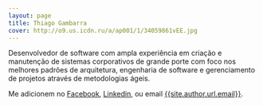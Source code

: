 ```yaml
---
layout: page
title: Thiago Gambarra
cover: http://o9.us.icdn.ru/a/ap001/1/34059861vEE.jpg
---
```


Desenvolvedor de software com ampla experiência em criação e manutenção de sistemas corporativos de grande porte com foco nos melhores padrões de arquitetura, engenharia de software e gerenciamento de projetos através de metodologias ágeis.


Me adicionem no [Facebook]({{site.author.url.facebook}}), [Linkedin]({{site.author.url.linkedin}}),
ou email <a href="mailto:{{site.author.url.email}}">{{site.author.url.email}}</a>.
